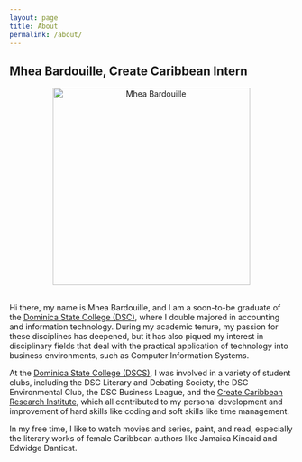 ```yaml
---
layout: page
title: About 
permalink: /about/
---
```


<style>
div {
  text-align: justify;
  text-justify: inter-word;
}

</style>

## Mhea Bardouille, Create Caribbean Intern

 <center> <img src="https://i0.wp.com/createcaribbean.org/create/wp-content/uploads/2021/11/IMG_7619-scaled.jpeg?resize=1153%2C1536&ssl=1" height="350px" align="center" alt="Mhea Bardouille"/> </center>

 <br/>

Hi there, my name is Mhea Bardouille, and I am a soon-to-be graduate of the [Dominica State College (DSC)](http://dsc.edu.dm/), where I double majored in accounting and information technology. During my academic tenure, my passion for these disciplines has deepened, but it has also piqued my interest in disciplinary fields that deal with the practical application of technology into business environments, such as Computer Information Systems.

At the [Dominica State College (DSCS)](http://dsc.edu.dm/), I was involved in a variety of student clubs, including the DSC Literary and Debating Society, the DSC Environmental Club, the DSC Business League, and the [Create Caribbean Research Institute](https://createcaribbean.org/create/), which all contributed to my personal development and improvement of hard skills like coding and soft skills like time management.

In my free time, I like to watch movies and series, paint, and read, especially the literary works of female Caribbean authors like Jamaica Kincaid and Edwidge Danticat.
